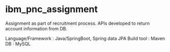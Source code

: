 # ibm_pnc_assignment
Assignment as part of recruitment process. APIs developed to return account information from DB.

Language/Framework : Java/SpringBoot, Spring data JPA
Build tool : Maven
DB : MySQL
